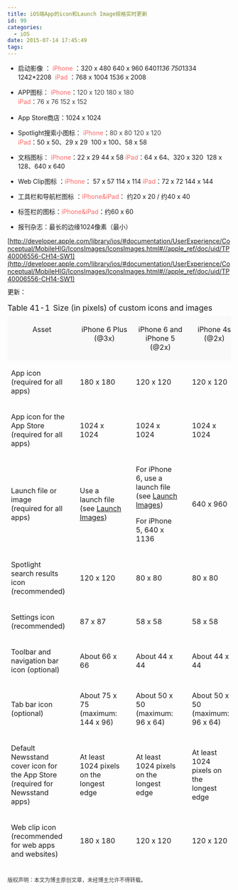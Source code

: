 ```yaml
---
title: iOS端App的icon和Launch Image规格实时更新
id: 99
categories:
  - iOS
date: 2015-07-14 17:45:49
tags:
---
```


*   启动影像 ：&nbsp;<span style="color: rgb(255, 102, 102);">iPhone</span>&nbsp;：320 x 480&nbsp;640 x 960 640*1136&nbsp;750*1334 1242*2208&nbsp;&nbsp;<span style="color: rgb(255, 102, 102);">iPad</span>&nbsp;：768 x 1004&nbsp;1536 x 2008

*   APP图标：&nbsp;<span style="color: rgb(255, 102, 102);">iPhone</span>：<span style="color: rgb(65, 65, 65); line-height: 20.299999237060547px;">120 x 120</span>&nbsp;<span style="color: rgb(65, 65, 65); line-height: 20.299999237060547px;">180 x 180</span><span style="white-space: pre;"> </span><span style="color: rgb(255, 102, 102);">iPad</span>：<span style="color: rgb(65, 65, 65); line-height: 20.299999237060547px;">76 x 76&nbsp;152 x 152</span>

*   App Store商店：1024 x 1024

*   Spotlight搜索小图标：&nbsp;<span style="color: rgb(255, 102, 102);">iPhone</span>：<span style="color: rgb(65, 65, 65); line-height: 20.299999237060547px;">80 x 80</span>&nbsp;<span style="color: rgb(65, 65, 65); line-height: 20.299999237060547px;">120 x 120</span><span style="white-space: pre;"> </span><span style="color: rgb(255, 102, 102);">iPad</span>：50 x 50、29 x 29 &nbsp;100 x 100、58 x 58

*   文档图标：&nbsp;<span style="color: rgb(255, 102, 102);">iPhone</span>：22 x 29&nbsp;44 x 58&nbsp;<span style="white-space: pre;"></span><span style="color: rgb(255, 102, 102);">iPad</span>：64 x 64、320 x 320 &nbsp;128 x 128、640 x 640

*   Web Clip图标 ：<span style="color: rgb(255, 102, 102);">iPhone</span>：&nbsp;57 x 57&nbsp;114 x 114&nbsp;<span style="white-space: pre;"></span><span style="color: rgb(255, 102, 102);">iPad</span>：72 x 72&nbsp;144 x 144

*   工具栏和导航栏图标 ：<span style="color: rgb(255, 102, 102);">iPhone&amp;iPad</span>：&nbsp;约20 x 20 /&nbsp;约40 x 40

*   标签栏的图标：<span style="color: rgb(255, 102, 102);">iPhone&amp;iPad</span>：约60 x 60

*   报刊杂志：最长的边缘1024像素（最小）

[http://developer.apple.com/library/ios/#documentation/UserExperience/Conceptual/MobileHIG/IconsImages/IconsImages.html#//apple_ref/doc/uid/TP40006556-CH14-SW1](http://developer.apple.com/library/ios/#documentation/UserExperience/Conceptual/MobileHIG/IconsImages/IconsImages.html#//apple_ref/doc/uid/TP40006556-CH14-SW1)

[](http://developer.apple.com/library/ios/#documentation/UserExperience/Conceptual/MobileHIG/IconsImages/IconsImages.html#//apple_ref/doc/uid/TP40006556-CH14-SW1)<span style="font-family: HannotateSC-W5; line-height: 16px;">更新：&nbsp;</span>

<span style="font-family: HannotateSC-W5; line-height: 16px;"></span>
<table class="graybox" cellspacing="0" cellpadding="5" width="683"><caption class="tablecaption" style="border-top-width: 0px; border-right-width: 0px; border-left-width: 0px; font-size: 1.1em; margin: 0px 0px 8px; outline: 0px; padding: 0px; vertical-align: baseline; caption-side: top; text-align: left;"><span class="caption-number" style="border: 0px; margin: 0px; outline: 0px; padding: 0px 0.4em 0px 0px; vertical-align: baseline;">Table 41-1</span>Size (in pixels) of custom icons and images</caption><thead style="border: 0px; margin: 0px; outline: 0px; padding: 0px; vertical-align: baseline;"><tr style="border: 0px; margin: 0px; outline: 0px; padding: 0px; vertical-align: baseline;" class="firstRow"><th scope="col" class="TableHeading_TableRow_TableCell" style="background-color: rgb(249, 249, 249); border-top-width: 0px; border-right-width: 0px; border-bottom-width: 0px; border-left-color: rgb(233, 233, 233); margin: 0px; outline: 0px; vertical-align: baseline; font-weight: 400;">

Asset
</th><th scope="col" class="TableHeading_TableRow_TableCell" style="background-color: rgb(249, 249, 249); border-top-width: 0px; border-right-width: 0px; border-bottom-width: 0px; border-left-color: rgb(233, 233, 233); margin: 0px; outline: 0px; vertical-align: baseline; font-weight: 400;">

iPhone 6 Plus (@3x)
</th><th scope="col" class="TableHeading_TableRow_TableCell" style="background-color: rgb(249, 249, 249); border-top-width: 0px; border-right-width: 0px; border-bottom-width: 0px; border-left-color: rgb(233, 233, 233); margin: 0px; outline: 0px; vertical-align: baseline; font-weight: 400;">

iPhone 6 and iPhone 5 (@2x)
</th><th scope="col" class="TableHeading_TableRow_TableCell" style="background-color: rgb(249, 249, 249); border-top-width: 0px; border-right-width: 0px; border-bottom-width: 0px; border-left-color: rgb(233, 233, 233); margin: 0px; outline: 0px; vertical-align: baseline; font-weight: 400;">

iPhone 4s (@2x)
</th><th scope="col" class="TableHeading_TableRow_TableCell" style="background-color: rgb(249, 249, 249); border-top-width: 0px; border-right-width: 0px; border-bottom-width: 0px; border-left-color: rgb(233, 233, 233); margin: 0px; outline: 0px; vertical-align: baseline; font-weight: 400;">

iPad and iPad mini (@2x)
</th><th scope="col" class="TableHeading_TableRow_TableCell" style="background-color: rgb(249, 249, 249); border-top-width: 0px; border-right-width: 0px; border-bottom-width: 0px; border-left-color: rgb(233, 233, 233); margin: 0px; outline: 0px; vertical-align: baseline; font-weight: 400;">

iPad 2 and iPad mini (@1x)
</th></tr></thead><tbody style="border: 0px; margin: 0px; outline: 0px; padding: 0px; vertical-

align: baseline;"><tr style="border: 0px; margin: 0px; outline: 0px; padding: 0px; vertical-align: baseline;"><td scope="row" style="border-color: rgb(233, 233, 233); margin: 0px; outline: 0px; padding-right: 25px; vertical-align: middle; max-width: 260px;">

App icon (<span style="border: 0px; margin: 0px; outline: 0px; padding: 0px; vertical-align: baseline;">required</span>&nbsp;for all apps)
</td><td style="border-color: rgb(233, 233, 233); margin: 0px; outline: 0px; padding-right: 25px; vertical-align: middle; max-width: 260px;">

180 x 180
</td><td style="border-color: rgb(233, 233, 233); margin: 0px; outline: 0px; padding-right: 25px; vertical-align: middle; max-width: 260px;">

120 x 120
</td><td style="border-color: rgb(233, 233, 233); margin: 0px; outline: 0px; padding-right: 25px; vertical-align: middle; max-width: 260px;">

120 x 120
</td><td style="border-color: rgb(233, 233, 233); margin: 0px; outline: 0px; padding-right: 25px; vertical-align: middle; max-width: 260px;">

152 x 152
</td><td style="border-color: rgb(233, 233, 233); margin: 0px; outline: 0px; padding-right: 25px; vertical-align: middle; max-width: 260px;">

76 x 76
</td></tr><tr style="border: 0px; margin: 0px; outline: 0px; padding: 0px; vertical-align: baseline;"><td scope="row" style="border-color: rgb(233, 233, 233); margin: 0px; outline: 0px; padding-right: 25px; vertical-align: middle; max-width: 260px;">

App icon for the App Store (<span style="border: 0px; margin: 0px; outline: 0px; padding: 0px; vertical-align: baseline;">required</span>&nbsp;for all apps)
</td><td style="border-color: rgb(233, 233, 233); margin: 0px; outline: 0px; padding-right: 25px; vertical-align: middle; max-width: 260px;">

1024 x 1024
</td><td style="border-color: rgb(233, 233, 233); margin: 0px; outline: 0px; padding-right: 25px; vertical-align: middle; max-width: 260px;">

1024 x 1024
</td><td style="border-color: rgb(233, 233, 233); margin: 0px; outline: 0px; padding-right: 25px; vertical-align: middle; max-width: 260px;">

1024 x 1024
</td><td style="border-color: rgb(233, 233, 233); margin: 0px; outline: 0px; padding-right: 25px; vertical-align: middle; max-width: 260px;">

1024 x 1024
</td><td style="border-color: rgb(233, 233, 233); margin: 0px; outline: 0px; padding-right: 25px; vertical-align: middle; max-width: 260px;">

1024 x 1024
</td></tr><tr style="border: 0px; margin: 0px; outline: 0px; padding: 0px; vertical-align: baseline;"><td scope="row" style="border-color: rgb(233, 233, 233); margin: 0px; outline: 0px; padding-right: 25px; vertical-align: middle; max-width: 260px;">

Launch file or image (<span style="border: 0px; margin: 0px; outline: 0px; padding: 0px; vertical-align: baseline;">required</span>&nbsp;for all apps)
</td><td style="border-color: rgb(233, 233, 233); margin: 0px; outline: 0px; padding-right: 25px; vertical-align: middle; max-width: 260px;">

Use a launch file (see&nbsp;<span class="x-name" style="border: 0px; margin: 0px; outline: 0px; padding: 0px; vertical-align: baseline;">[Launch Images](https://developer.apple.com/library/ios/documentation/UserExperience/Conceptual/MobileHIG/LaunchImages.html#//apple_ref/doc/uid/TP40006556-CH22-SW1)</span>)
</td><td style="border-color: rgb(233, 233, 233); margin: 0px; outline: 0px; padding-right: 25px; vertical-align: middle; max-width: 260px;">

For iPhone 6, use a launch file (see&nbsp;<span class="x-name" style="border: 0px; margin: 0px; outline: 0px; padding: 0px; vertical-align: baseline;">[Launch Images](https://developer.apple.com/library/ios/documentation/UserExperience/Conceptual/MobileHIG/LaunchImages.html#//apple_ref/doc/uid/TP40006556-CH22-SW1)</span>)

For iPhone 5, 640 x 1136
</td><td style="border-color: rgb(233, 233, 233); margin: 0px; outline: 0px; padding-right: 25px; vertical-align: middle; max-width: 260px;">

640 x 960
</td><td style="border-color: rgb(233, 233, 233); margin: 0px; outline: 0px; padding-right: 25px; vertical-align: middle; max-width: 260px;">

1536 x 2048 (portrait)

2048 x 1536 (landscape)
</td><td style="border-color: rgb(233, 233, 233); margin: 0px; outline: 0px; padding-right: 25px; ve

rtical-align: middle; max-width: 260px;">

768 x 1024 (portrait)

1024 x 768 (landscape)
</td></tr><tr style="border: 0px; margin: 0px; outline: 0px; padding: 0px; vertical-align: baseline;"><td scope="row" style="border-color: rgb(233, 233, 233); margin: 0px; outline: 0px; padding-right: 25px; vertical-align: middle; max-width: 260px;">

Spotlight search results icon (recommended)
</td><td style="border-color: rgb(233, 233, 233); margin: 0px; outline: 0px; padding-right: 25px; vertical-align: middle; max-width: 260px;">

120 x 120
</td><td style="border-color: rgb(233, 233, 233); margin: 0px; outline: 0px; padding-right: 25px; vertical-align: middle; max-width: 260px;">

80 x 80
</td><td style="border-color: rgb(233, 233, 233); margin: 0px; outline: 0px; padding-right: 25px; vertical-align: middle; max-width: 260px;">

80 x 80
</td><td style="border-color: rgb(233, 233, 233); margin: 0px; outline: 0px; padding-right: 25px; vertical-align: middle; max-width: 260px;">

80 x 80
</td><td style="border-color: rgb(233, 233, 233); margin: 0px; outline: 0px; padding-right: 25px; vertical-align: middle; max-width: 260px;">

40 x 40
</td></tr><tr style="border: 0px; margin: 0px; outline: 0px; padding: 0px; vertical-align: baseline;"><td scope="row" style="border-color: rgb(233, 233, 233); margin: 0px; outline: 0px; padding-right: 25px; vertical-align: middle; max-width: 260px;">

Settings icon (recommended)
</td><td style="border-color: rgb(233, 233, 233); margin: 0px; outline: 0px; padding-right: 25px; vertical-align: middle; max-width: 260px;">

87 x 87
</td><td style="border-color: rgb(233, 233, 233); margin: 0px; outline: 0px; padding-right: 25px; vertical-align: middle; max-width: 260px;">

58 x 58
</td><td style="border-color: rgb(233, 233, 233); margin: 0px; outline: 0px; padding-right: 25px; vertical-align: middle; max-width: 260px;">

58 x 58
</td><td style="border-color: rgb(233, 233, 233); margin: 0px; outline: 0px; padding-right: 25px; vertical-align: middle; max-width: 260px;">

58 x 58
</td><td style="border-color: rgb(233, 233, 233); margin: 0px; outline: 0px; padding-right: 25px; vertical-align: middle; max-width: 260px;">

29 x 29
</td></tr><tr style="border: 0px; margin: 0px; outline: 0px; padding: 0px; vertical-align: baseline;"><td scope="row" style="border-color: rgb(233, 233, 233); margin: 0px; outline: 0px; padding-right: 25px; vertical-align: middle; max-width: 260px;">

Toolbar and navigation bar icon (optional)
</td><td style="border-color: rgb(233, 233, 233); margin: 0px; outline: 0px; padding-right: 25px; vertical-align: middle; max-width: 260px;">

About 66 x 66
</td><td style="border-color: rgb(233, 233, 233); margin: 0px; outline: 0px; padding-right: 25px; vertical-align: middle; max-width: 260px;">

About 44 x 44
</td><td style="border-color: rgb(233, 233, 233); margin: 0px; outline: 0px; padding-right: 25px; vertical-align: middle; max-width: 260px;">

About 44 x 44
</td><td style="border-color: rgb(233, 233, 233); margin: 0px; outline: 0px; padding-right: 25px; vertical-align: middle; max-width: 260px;">

About 44 x 44
</td><td style="border-color: rgb(233, 233, 233); margin: 0px; outline: 0px; padding-right: 25px; vertical-align: middle; max-width: 260px;">

About 22 x 22
</td></tr><tr style="border: 0px; margin: 0px; outline: 0px; padding: 0px; vertical-align: baseline;"><td scope="row" style="border-color: rgb(233, 233, 233); margin: 0px; outline: 0px; padding-right: 25px; vertical-align: middle; max-width: 260px;">

Tab bar icon (optional)
</td><td style="border-color: rgb(233, 233, 233); margin: 0px; outline: 0px; padding-right: 25px; vertical-align: middle; max-width: 260px;">

About 75 x 75 (maximum: 144 x 96)
</td><td style="border-color: rgb(233, 233, 233); margin: 0px; outline: 0px; padding-right: 25px; vertical-align: middle; max-width: 260px;">

About 50 x 50 (maximum: 96 x 64)
</td><td style="border-color: rgb(233, 233, 233); margin: 0px; outline: 0px; padding-right: 25px; vertical-align: middle; max-width: 260px;">

About 50 x 50 (maximum: 96 x 64)
</td><td style="border-color: rgb(233, 233, 233); margin: 0px; outline: 0px; padding-right: 25px; vertical-align: middle; max-width: 260px;">

About 50 x 50 (maximum: 96 x 64)
</td><td style="border-color: rgb(233, 233, 233); margin: 0px; outline: 0px; padding-right: 25px; vertical-align: middle; max-width: 260px;">

About 25 x 25 (maximum: 48 x 32)
</td></tr><tr style="border: 0px; margin: 0px; outline: 0px; padding: 0px; vertical-align: baseline;"><td scope="row" style="border-color: rgb(233, 233, 233); margin: 0px; outline: 0px; padding-right: 25px; vertical-align: middle; max-width: 260px;">

Default Newsstand cover icon for the App Store (<span style="border: 0px; margin: 0px; outline: 0px; padding: 0px; vertical-align: baseline;">required</span>&nbsp;for Newsstand apps)
</td><td style="border-color: rgb(233, 233, 233); margin: 0px; outline: 0px; padding-right: 25px; vertical-align: middle; max-width: 260px;">

At least 1024 pixels on the longest edge
</td><td style="border-color: rgb(233, 233, 233); margin: 0px; outline: 0px; padding-right: 25px; vertical-align: middle; max-width: 260px;">

At least 1024 pixels on the longest edge
</td><td style="border-color: rgb(233, 233, 233); margin: 0px; outline: 0px; padding-right: 25px; vertical-align: middle; max-width: 260px;">

At least 1024 pixels on the longest edge
</td><td style="border-color: rgb(233, 233, 233); margin: 0px; outline: 0px; padding-right: 25px; vertical-align: middle; max-width: 260px;">

At least 1024 pixels on the longest edge
</td><td style="border-color: rgb(233, 233, 233); margin: 0px; outline: 0px; padding-right: 25px; vertical-align: middle; max-width: 260px;">

At least 512 pixels on the longest edge
</td></tr><tr style="border: 0px; margin: 0px; outline: 0px; padding: 0px; vertical-align: baseline;"><td scope="row" style="border-color: rgb(233, 233, 233); margin: 0px; outline: 0px; padding-right: 25px; vertical-align: middle; max-width: 260px;">

Web clip icon (recommended for web apps and websites)
</td><td style="border-color: rgb(233, 233, 233); margin: 0px; outline: 0px; padding-right: 25px; vertical-align: middle; max-width: 260px;">

180 x 180
</td><td style="border-color: rgb(233, 233, 233); margin: 0px; outline: 0px; padding-right: 25px; vertical-align: middle; max-width: 260px;">

120 x 120
</td><td style="border-color: rgb(233, 233, 233); margin: 0px; outline: 0px; padding-right: 25px; vertical-align: middle; max-width: 260px;">

120 x 120
</td><td style="border-color: rgb(233, 233, 233); margin: 0px; outline: 0px; padding-right: 25px; vertical-align: middle; max-width: 260px;">

152 x 152
</td><td style="border-color: rgb(233, 233, 233); margin: 0px; outline: 0px; padding-right: 25px; vertical-align: middle; max-width: 260px;">

76 x 76
</td></tr></tbody></table>

<span style="color: rgb(51, 51, 51); font-family: Arial; font-size: 12px; line-height: 26px; background-color: rgb(255, 255, 255);">版权声明：本文为博主原创文章，未经博主允许不得转载。</span>